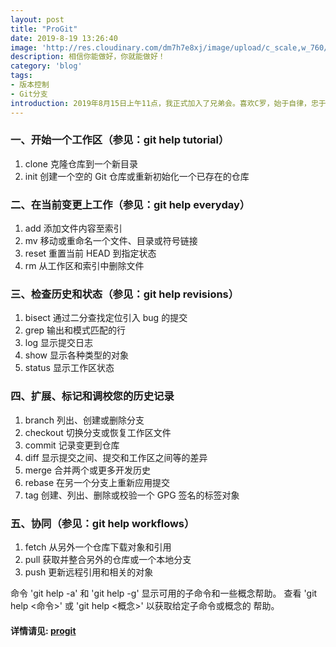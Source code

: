 ```yaml
---
layout: post
title: "ProGit"
date: 2019-8-19 13:26:40
image: 'http://res.cloudinary.com/dm7h7e8xj/image/upload/c_scale,w_760/v1504807239/morpheus_xdzgg1.jpg'
description: 相信你能做好，你就能做好！
category: 'blog'
tags:
- 版本控制
- Git分支
introduction: 2019年8月15日上午11点，我正式加入了兄弟会。喜欢C罗，始于自律，忠于坚定！要做一个像他一样的人啊！
---
```

 
### 一、开始一个工作区（参见：git help tutorial）  

1. clone      克隆仓库到一个新目录
2. init       创建一个空的 Git 仓库或重新初始化一个已存在的仓库


### 二、在当前变更上工作（参见：git help everyday）  

1. add        添加文件内容至索引
2. mv         移动或重命名一个文件、目录或符号链接
3. reset      重置当前 HEAD 到指定状态
4. rm         从工作区和索引中删除文件


### 三、检查历史和状态（参见：git help revisions）  

1. bisect     通过二分查找定位引入 bug 的提交
2. grep       输出和模式匹配的行
3. log        显示提交日志
4. show       显示各种类型的对象
5. status     显示工作区状态


### 四、扩展、标记和调校您的历史记录  

1. branch     列出、创建或删除分支
2. checkout   切换分支或恢复工作区文件
3. commit     记录变更到仓库
4. diff       显示提交之间、提交和工作区之间等的差异
5. merge      合并两个或更多开发历史
6. rebase     在另一个分支上重新应用提交
7. tag        创建、列出、删除或校验一个 GPG 签名的标签对象


### 五、协同（参见：git help workflows）  

1. fetch      从另外一个仓库下载对象和引用
2. pull       获取并整合另外的仓库或一个本地分支
3. push       更新远程引用和相关的对象


命令 'git help -a' 和 'git help -g' 显示可用的子命令和一些概念帮助。
查看 'git help <命令>' 或 'git help <概念>' 以获取给定子命令或概念的
帮助。


#### 详情请见: [progit](https://gitee.com/progit/) 